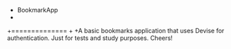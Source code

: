 + BookmarkApp
+ 
+==============
+
+A basic bookmarks application that uses Devise for authentication. Just for tests and study purposes. Cheers!